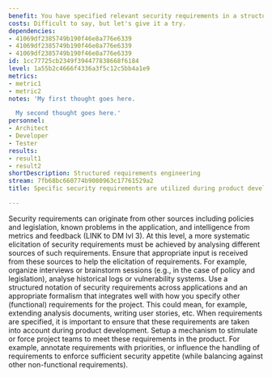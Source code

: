 ```yaml
---
benefit: You have specified relevant security requirements in a structured format.
costs: Difficult to say, but let's give it a try.
dependencies:
- 41069df2385749b190f46e8a776e6339
- 41069df2385749b190f46e8a776e6339
- 41069df2385749b190f46e8a776e6339
id: 1cc77725cb2349f394477838668f6184
level: 1a55b2c4666f4336a3f5c12c5bb4a1e9
metrics:
- metric1
- metric2
notes: 'My first thought goes here.

  My second thought goes here.'
personnel:
- Architect
- Developer
- Tester
results:
- result1
- result2
shortDescription: Structured requirements engineering
stream: 7fb68bc660774b9080963c17761529a2
title: Specific security requirements are utilized during product development.

---
```

Security requirements can originate from other sources including policies and legislation, known problems in the application, and intelligence from metrics and feedback (LINK to DM lvl 3). At this level, a more systematic elicitation of security requirements must be achieved by analysing different sources of such requirements. Ensure that appropriate input is received from these sources to help the elicitation of requirements. For example, organize interviews or brainstorm sessions (e.g., in the case of policy and legislation), analyse historical logs or vulnerability systems.
Use a structured notation of security requirements across applications and an appropriate formalism that integrates well with how you specify other (functional) requirements for the project. This could mean, for example, extending analysis documents, writing user stories, etc.
When requirements are specified, it is important to ensure that these requirements are taken into account during product development. Setup a mechanism to stimulate or force project teams to meet these requirements in the product. For example, annotate requirements with priorities, or influence the handling of requirements to enforce sufficient security appetite (while balancing against other non-functional requirements).